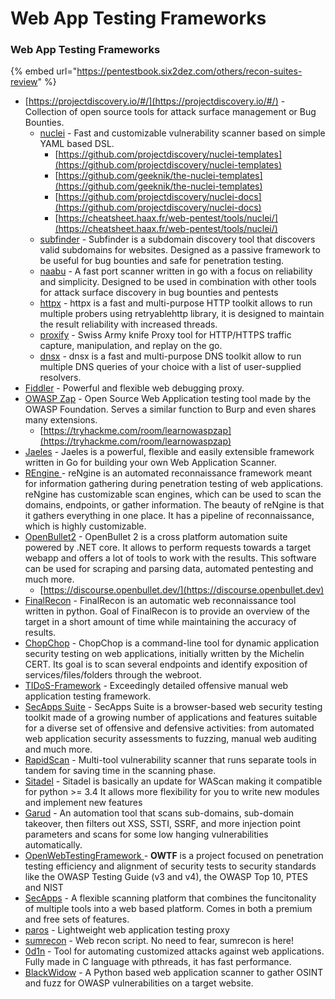 # Web App Testing Frameworks

### Web App Testing Frameworks

{% embed url="https://pentestbook.six2dez.com/others/recon-suites-review" %}

* [https://projectdiscovery.io/#/](https://projectdiscovery.io/#/) - Collection of open source tools for attack surface management or Bug Bounties.
  * [nuclei](https://github.com/projectdiscovery/nuclei) - Fast and customizable vulnerability scanner based on simple YAML based DSL.
    * [https://github.com/projectdiscovery/nuclei-templates](https://github.com/projectdiscovery/nuclei-templates)
    * [https://github.com/geeknik/the-nuclei-templates](https://github.com/geeknik/the-nuclei-templates)
    * [https://github.com/projectdiscovery/nuclei-docs](https://github.com/projectdiscovery/nuclei-docs)
    * [https://cheatsheet.haax.fr/web-pentest/tools/nuclei/](https://cheatsheet.haax.fr/web-pentest/tools/nuclei/)
  * [subfinder](https://github.com/projectdiscovery/subfinder) - Subfinder is a subdomain discovery tool that discovers valid subdomains for websites. Designed as a passive framework to be useful for bug bounties and safe for penetration testing.
  * [naabu](https://github.com/projectdiscovery/naabu) - A fast port scanner written in go with a focus on reliability and simplicity. Designed to be used in combination with other tools for attack surface discovery in bug bounties and pentests
  * [httpx](https://github.com/projectdiscovery/httpx) - httpx is a fast and multi-purpose HTTP toolkit allows to run multiple probers using retryablehttp library, it is designed to maintain the result reliability with increased threads.
  * [proxify](https://github.com/projectdiscovery/proxify) - Swiss Army knife Proxy tool for HTTP/HTTPS traffic capture, manipulation, and replay on the go.
  * [dnsx](https://github.com/projectdiscovery/dnsx) - dnsx is a fast and multi-purpose DNS toolkit allow to run multiple DNS queries of your choice with a list of user-supplied resolvers.
* [Fiddler](https://www.telerik.com/fiddler) - Powerful and flexible web debugging proxy.
* [OWASP Zap](https://owasp.org/www-project-zap/) - Open Source Web Application testing tool made by the OWASP Foundation. Serves a similar function to Burp and even shares many extensions.
  * [https://tryhackme.com/room/learnowaspzap](https://tryhackme.com/room/learnowaspzap)
* [Jaeles](https://github.com/jaeles-project/jaeles) - Jaeles is a powerful, flexible and easily extensible framework written in Go for building your own Web Application Scanner.
* [REngine ](https://github.com/yogeshojha/rengine)- reNgine is an automated reconnaissance framework meant for information gathering during penetration testing of web applications. reNgine has customizable scan engines, which can be used to scan the domains, endpoints, or gather information. The beauty of reNgine is that it gathers everything in one place. It has a pipeline of reconnaissance, which is highly customizable.
* [OpenBullet2](https://github.com/openbullet/OpenBullet2) - OpenBullet 2 is a cross platform automation suite powered by .NET core. It allows to perform requests towards a target webapp and offers a lot of tools to work with the results. This software can be used for scraping and parsing data, automated pentesting and much more.
  * [https://discourse.openbullet.dev/](https://discourse.openbullet.dev)
* [FinalRecon](https://github.com/thewhiteh4t/finalrecon) - FinalRecon is an automatic web reconnaissance tool written in python. Goal of FinalRecon is to provide an overview of the target in a short amount of time while maintaining the accuracy of results.
* [ChopChop](https://github.com/michelin/ChopChop) - ChopChop is a command-line tool for dynamic application security testing on web applications, initially written by the Michelin CERT. Its goal is to scan several endpoints and identify exposition of services/files/folders through the webroot.
* [TIDoS-Framework](https://github.com/0xInfection/TIDoS-Framework) - Exceedingly detailed offensive manual web application testing framework.
* [SecApps Suite](https://secapps.com/tools/suite/) - SecApps Suite is a browser-based web security testing toolkit made of a growing number of applications and features suitable for a diverse set of offensive and defensive activities: from automated web application security assessments to fuzzing, manual web auditing and much more.
* [RapidScan](https://github.com/skavngr/rapidscan) - Multi-tool vulnerability scanner that runs separate tools in tandem for saving time in the scanning phase.
* [Sitadel](https://github.com/shenril/Sitadel) - Sitadel is basically an update for WAScan making it compatible for python >= 3.4 It allows more flexibility for you to write new modules and implement new features
* [Garud](https://github.com/R0X4R/Garud) - An automation tool that scans sub-domains, sub-domain takeover, then filters out XSS, SSTI, SSRF, and more injection point parameters and scans for some low hanging vulnerabilities automatically.
* [OpenWebTestingFramework ](https://github.com/owtf/owtf)- **OWTF** is a project focused on penetration testing efficiency and alignment of security tests to security standards like the OWASP Testing Guide (v3 and v4), the OWASP Top 10, PTES and NIST
* [SecApps](web-app-testing-frameworks.md#web-app-testing-resources) - A flexible scanning platform that combines the funcitonality of multiple tools into a web based platform. Comes in both a premium and free sets of features.
* [paros](https://www.kali.org/tools/paros/) - Lightweight web application testing proxy
* [sumrecon](https://github.com/Gr1mmie/sumrecon) - Web recon script. No need to fear, sumrecon is here!
* [0d1n](https://github.com/CoolerVoid/0d1n) - Tool for automating customized attacks against web applications. Fully made in C language with pthreads, it has fast performance.
* [BlackWidow](https://github.com/1N3/BlackWidow) - A Python based web application scanner to gather OSINT and fuzz for OWASP vulnerabilities on a target website.
